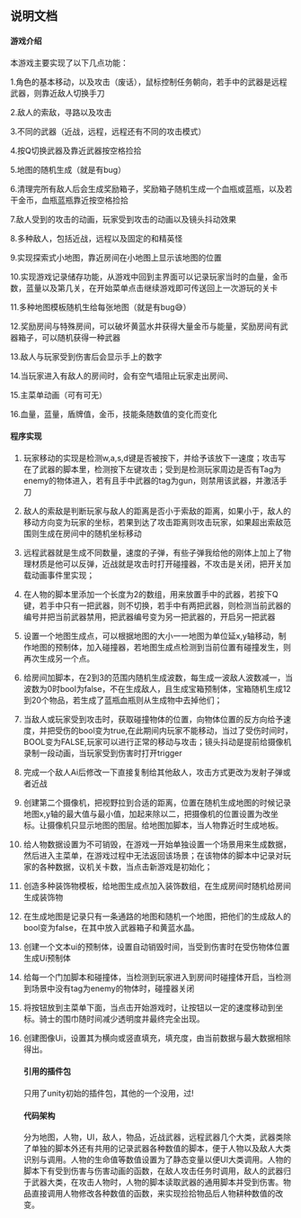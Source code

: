 ## 说明文档

#### 游戏介绍

本游戏主要实现了以下几点功能：

1.角色的基本移动，以及攻击（废话），鼠标控制任务朝向，若手中的武器是远程武器，则靠近敌人切换手刀

2.敌人的索敌，寻路以及攻击

3.不同的武器（近战，远程，远程还有不同的攻击模式）

4.按Q切换武器及靠近武器按空格捡拾

5.地图的随机生成（就是有bug）

6.清理完所有敌人后会生成奖励箱子，奖励箱子随机生成一个血瓶或蓝瓶，以及若干金币，血瓶蓝瓶靠近按空格捡拾

7.敌人受到的攻击的动画，玩家受到攻击的动画以及镜头抖动效果

8.多种敌人，包括近战，远程以及固定的和精英怪

9.实现探索式小地图，靠近房间在小地图上显示该地图的位置

10.实现游戏记录储存功能，从游戏中回到主界面可以记录玩家当时的血量，金币数，蓝量以及第几关，在开始菜单点击继续游戏即可传送回上一次游玩的关卡

11.多种地图模板随机生给每张地图（就是有bug😅）

12.奖励房间与特殊房间，可以破坏黄蓝水井获得大量金币与能量，奖励房间有武器箱子，可以随机获得一种武器

13.敌人与玩家受到伤害后会显示手上的数字

14.当玩家进入有敌人的房间时，会有空气墙阻止玩家走出房间、

15.主菜单动画（可有可无）

16.血量，蓝量，盾牌值，金币，技能条随数值的变化而变化

#### 程序实现

1. 玩家移动的实现是检测w,a,s,d键是否被按下，并给予该放下一速度；攻击写在了武器的脚本里，检测按下左键攻击；受到是检测玩家周边是否有Tag为enemy的物体进入，若有且手中武器的tag为gun，则禁用该武器，并激活手刀

2. 敌人的索敌是判断玩家与敌人的距离是否小于索敌的距离，如果小于，敌人的移动方向变为玩家的坐标，若果到达了攻击距离则攻击玩家，如果超出索敌范围则生成在房间中的随机坐标移动

3. 远程武器就是生成不同数量，速度的子弹，有些子弹我给他的刚体上加上了物理材质是他可以反弹，近战就是攻击时打开碰撞器，不攻击是关闭，把开关加载动画事件里实现；

4. 在人物的脚本里添加一个长度为2的数组，用来放置手中的武器，若按下Q键，若手中只有一把武器，则不切换，若手中有两把武器，则检测当前武器的编号并把当前武器禁用，把武器编号变为另一把武器的，开启另一把武器

5. 设置一个地图生成点，可以根据地图的大小一一地图为单位延x,y轴移动，制作地图的预制体，加入碰撞器，若地图生成点检测到当前位置有碰撞发生，则再次生成另一个点。

6. 给房间加脚本，在2到3的范围内随机生成波数，每生成一波敌人波数减一，当波数为0时bool为false，不在生成敌人，且生成宝箱预制体，宝箱随机生成12到20个物品，若生成了蓝瓶血瓶则从生成物中去掉他们；

7. 当敌人或玩家受到攻击时，获取碰撞物体的位置，向物体位置的反方向给予速度，并把受伤的bool变为true,在此期间内玩家不能移动，当过了受伤时间时，BOOL变为FALSE,玩家可以进行正常的移动与攻击；镜头抖动是提前给摄像机录制一段动画，当玩家受到伤害时打开trigger

8. 完成一个敌人Ai后修改一下直接复制给其他敌人，攻击方式更改为发射子弹或者近战

9. 创建第二个摄像机，把视野拉到合适的距离，位置在随机生成地图的时候记录地图x,y轴的最大值与最小值，加起来除以二，把摄像机的位置设置为改坐标。让摄像机只显示地图的图层。给地图加脚本，当人物靠近时生成地板。

10. 给人物数据设置为不可销毁，在游戏一开始单独设置一个场景用来生成数据，然后进入主菜单，在游戏过程中无法返回该场景；在该物体的脚本中记录对玩家的各种数据，议机关卡数，当点击新游戏是初始化；

11. 创造多种装饰物模板，给地图生成点加入装饰数组，在生成房间时随机给房间生成装饰物

12. 在生成地图是记录只有一条通路的地图和随机一个地图，把他们的生成敌人的bool变为false，在其中放入武器箱子和黄蓝水晶。

13.  创建一个文本ui的预制体，设置自动销毁时间，当受到伤害时在受伤物体位置生成Ui预制体

14. 给每一个门加脚本和碰撞体，当检测到玩家进入到房间时碰撞体开启，当检测到场景中没有tag为enemy的物体时，碰撞器关闭

15. 将按钮放到主菜单下面，当点击开始游戏时，让按钮以一定的速度移动到坐标。骑士的围巾随时间减少透明度并最终完全出现。

16. 创建图像Ui，设置其为横向或竖直填充，填充度，由当前数据与最大数据相除得出。

    

    #### 引用的插件包

    只用了unity初始的插件包，其他的一个没用，过!

    #### 代码架构

    分为地图，人物，UI，敌人，物品，近战武器，远程武器几个大类，武器类除了单独的脚本外还有共用的记录武器各种数值的脚本，便于人物以及敌人大类识别与调用。人物的生命值等数值设置为了静态变量以便UI大类调用。人物的脚本下有受到伤害与伤害动画的函数，在敌人攻击任务时调用，敌人的武器归于武器大类，在攻击人物时，人物的脚本读取武器的通用脚本并受到伤害。物品直接调用人物修改各种数值的函数，来实现捡拾物品后人物耕种数值的改变。

